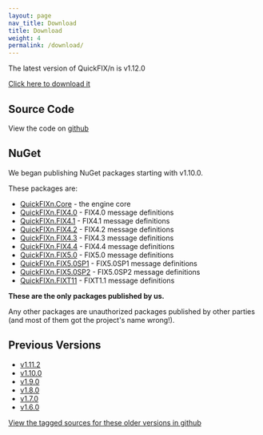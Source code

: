 ```yaml
---
layout: page
nav_title: Download
title: Download
weight: 4
permalink: /download/
---
```


The latest version of QuickFIX/n is v1.12.0

[Click here to download it](http://quickfixn.s3.amazonaws.com/quickfixn-v1.12.0.zip)

Source Code
-----------
View the code on [github](https://github.com/connamara/quickfixn)

NuGet
-----
We began publishing NuGet packages starting with v1.10.0.

These packages are:

  * [QuickFIXn.Core](https://www.nuget.org/packages/QuickFIXn.Core/) - the engine core
  * [QuickFIXn.FIX4.0](https://www.nuget.org/packages/QuickFIXn.FIX4.0/) - FIX4.0 message definitions
  * [QuickFIXn.FIX4.1](https://www.nuget.org/packages/QuickFIXn.FIX4.1/) - FIX4.1 message definitions
  * [QuickFIXn.FIX4.2](https://www.nuget.org/packages/QuickFIXn.FIX4.2/) - FIX4.2 message definitions
  * [QuickFIXn.FIX4.3](https://www.nuget.org/packages/QuickFIXn.FIX4.3/) - FIX4.3 message definitions
  * [QuickFIXn.FIX4.4](https://www.nuget.org/packages/QuickFIXn.FIX4.4/) - FIX4.4 message definitions
  * [QuickFIXn.FIX5.0](https://www.nuget.org/packages/QuickFIXn.FIX5.0/) - FIX5.0 message definitions
  * [QuickFIXn.FIX5.0SP1](https://www.nuget.org/packages/QuickFIXn.FIX5.0SP1/) - FIX5.0SP1 message definitions
  * [QuickFIXn.FIX5.0SP2](https://www.nuget.org/packages/QuickFIXn.FIX5.0SP2/) - FIX5.0SP2 message definitions
  * [QuickFIXn.FIXT11](https://www.nuget.org/packages/QuickFIXn.FIXT1.1/) - FIXT1.1 message definitions

**These are the only packages published by us.**  

Any other packages are unauthorized packages published by other
parties (and most of them got the project's name wrong!).


Previous Versions
-----------------
  * [v1.11.2](http://quickfixn.s3.amazonaws.com/quickfixn-v1.10.0.zip)
  * [v1.10.0](http://quickfixn.s3.amazonaws.com/quickfixn-v1.10.0.zip)
  * [v1.9.0](http://quickfixn.s3.amazonaws.com/quickfixn-v1.9.0.zip)
  * [v1.8.0](http://quickfixn.s3.amazonaws.com/quickfixn-v1.8.0.zip)
  * [v1.7.0](http://quickfixn.s3.amazonaws.com/quickfixn-v1.7.0.zip)
  * [v1.6.0](http://quickfixn.s3.amazonaws.com/quickfixn-v1.6.0.zip)

[View the tagged sources for these older versions in github](https://github.com/connamara/quickfixn/tags)

